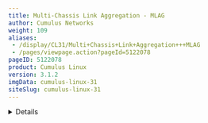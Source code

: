 ```yaml
---
title: Multi-Chassis Link Aggregation - MLAG
author: Cumulus Networks
weight: 109
aliases:
 - /display/CL31/Multi+Chassis+Link+Aggregation+++MLAG
 - /pages/viewpage.action?pageId=5122078
pageID: 5122078
product: Cumulus Linux
version: 3.1.2
imgData: cumulus-linux-31
siteSlug: cumulus-linux-31
---
```

<details>

Multi-Chassis Link Aggregation, or MLAG, enables a server or switch with
a two-port bond (such as a link aggregation group/LAG, EtherChannel,
port group, or trunk) to connect those ports to different switches and
operate as if they are connected to a single, logical switch. This
provides greater redundancy and greater system throughput.

Dual-connected devices can create LACP bonds that contain links to each
physical switch. Thus, active-active links from the dual-connected
devices are supported even though they are connected to two different
physical switches.

A basic setup looks like this:

{{% imgOld 0 %}}

The two switches, S1 and S2, known as *peer switches*, cooperate so that
they appear as a single device to host H1's bond. H1 distributes traffic
between the two links to S1 and S2 in any manner that you configure on
the host. Similarly, traffic inbound to H1 can traverse S1 or S2 and
arrive at H1.

## <span id="src-5122078_Multi-ChassisLinkAggregation-MLAG-reqs" class="confluence-anchor-link"></span><span>MLAG Requirements</span>

MLAG has these requirements:

  - There must be a direct connection between the two peer switches
    implementing MLAG (S1 and S2). This is typically a bond for
    increased reliability and bandwidth.

  - There must be only two peer switches in one MLAG configuration, but
    you can have multiple configurations in a network for
    *switch-to-switch MLAG* (see below).

  - The peer switches implementing MLAG must be running Cumulus Linux
    version 2.5 or later.

  - You must specify a unique `clag-id` for every dual-connected bond on
    each peer switch; the value must be between 1 and 65535 and must be
    the same on both peer switches in order for the bond to be
    considered *dual-connected*.

  - The dual-connected devices (hosts or switches) must use LACP (IEEE
    802.3ad/802.1ax) to form the bond. The peer switches must also use
    LACP.

More elaborate configurations are also possible. The number of links
between the host and the switches can be greater than two, and does not
have to be symmetrical:

{{% imgOld 1 %}}

Additionally, since S1 and S2 appear as a single switch to other bonding
devices, pairs of MLAG switches can also be connected to each other in a
switch-to-switch MLAG setup:

{{% imgOld 2 %}}

In this case, L1 and L2 are also MLAG peer switches, and thus present a
two-port bond from a single logical system to S1 and S2. S1 and S2 do
the same as far as L1 and L2 are concerned. For a switch-to-switch MLAG
configuration, each switch pair must have a unique system MAC address.
In the above example, switches L1 and L2 each have the same system MAC
address configured. Switch pair S1 and S2 each have the same system MAC
address configured; however, it is a different system MAC address than
the one used by the switch pair L1 and L2.

## <span>LACP and Dual-Connectedness</span>

In order for MLAG to operate correctly, the peer switches must know
which links are *dual-connected*, or are connected to the same host or
switch. To do this, specify a `clag-id` for every dual-connected bond on
each peer switch; the `clag-id` must be the same for the corresponding
bonds on both peer switches. [Link Aggregation Control Protocol
(LACP)](http://en.wikipedia.org/wiki/Link_Aggregation_Control_Protocol#Link_Aggregation_Control_Protocol),
the IEEE standard protocol for managing bonds, is used for verifying
dual-connectedness. LACP runs on the dual-connected device and on each
of the peer switches. On the dual-connected device, the only
configuration requirement is to create a bond that will be managed by
LACP.

On each of the peer switches the links connected to the dual-connected
host or switch must be placed in the bond. This is true even if the
links are a single port on each peer switch, where each port is placed
into a bond, as shown below:

{{% imgOld 3 %}}

All of the dual-connected bonds on the peer switches have their system
ID set to the MLAG system ID. Therefore, from the point of view of the
hosts, each of the links in its bond is connected to the same system,
and so the host will use both links.

Each peer switch periodically makes a list of the LACP partner MAC
addresses of all of their bonds and sends that list to its peer (using
the `clagd` service; see below). The LACP partner MAC address is the MAC
address of the system at the other end of a bond, which in the figure
above would be hosts H1, H2 and H3. When a switch receives this list
from its peer, it compares the list to the LACP partner MAC addresses on
its switch. If any matches are found and the `clag-id` for those bonds
match, then that bond is a dual-connected bond. You can also find the
LACP partner MAC address in the
`/sys/class/net/<bondname>/bonding/ad_partner_mac sysfs` file for each
bond.

## <span id="src-5122078_Multi-ChassisLinkAggregation-MLAG-roles" class="confluence-anchor-link"></span><span>Understanding Switch Roles</span>

Each MLAG-enabled switch in the pair has a role. When the peering
relationship is established between the two switches, one switch will be
in *primary* role, and the other one will be in *secondary* role. When
an MLAG-enabled switch is in the secondary role, it does not send STP
BPDUs on dual-connected links; it only sends BPDUs on single-connected
links. The switch in the primary role sends STP BPDUs on all single- and
dual-connected links.

| Send BPDUs             | Primary | Secondary |
| ---------------------- | ------- | --------- |
| Single-connected links | Yes     | Yes       |
| Dual-connected links   | Yes     | No        |

By default, the role is determined by comparing the MAC addresses of the
two sides of the peering link; the switch with the lower MAC address
assumes the primary role. You can override this by setting the priority
configuration, either by specifying the `clagd-priority` option in
`/etc/network/interfaces`, or by using `clagctl`. The switch with the
lower priority value is given the primary role; the default value is
32768, and the range is 0 to 65535. Read the `clagd(8)` and `clagctl(8)`
man pages for more information.

When the `clagd` service is exited during switch reboot or the service
is stopped in the primary switch, the peer switch that is in the
secondary role will become primary. If the primary switch goes down
without stopping the `clagd` service for any reason or the peer link
goes down, the secondary switch will **not** change its role. In case
the peer switch is determined to be not alive, the switch in the
secondary role will roll back the LACP system ID to be the bond
interface MAC address instead of the `clagd-sys-mac` and the switch in
primary role uses the `clagd-sys-mac` as the LACP system ID on the
bonds.

## <span id="src-5122078_Multi-ChassisLinkAggregation-MLAG-configuring" class="confluence-anchor-link"></span><span>Configuring MLAG</span>

Configuring MLAG involves:

  - On the dual-connected devices, create a bond that uses LACP.

  - On each peer switch, configure the interfaces, including bonds,
    VLANs, bridges and peer links.

{{%notice note%}}

MLAG synchronizes the dynamic state between the two peer switches, but
it does not synchronize the switch configurations. After modifying the
configuration of one peer switch, you must make the same changes to the
configuration on the other peer switch. This applies to all
configuration changes, including:

  - Port configuration: For example, VLAN membership,
    [MTU](#src-5122078_Multi-ChassisLinkAggregation-MLAG-mtu), and
    bonding parameters.

  - Bridge configuration: For example, spanning tree parameters or
    bridge properties.

  - Static address entries: For example, static FDB entries and static
    IGMP entries.

  - QoS configuration: For example, ACL entries.

You can verify the configuration of VLAN membership using the `clagctl
-v verifyvlans` command.

{{%/notice%}}

### <span>Reserved MAC Address Range</span>

In order to prevent MAC address conflicts with other interfaces in the
same bridged network, Cumulus Networks has [reserved a range of MAC
addresses](https://support.cumulusnetworks.com/hc/en-us/articles/203837076)
specifically to use with MLAG. This range of MAC addresses is
44:38:39:ff:00:00 to 44:38:39:ff:ff:ff.

Cumulus Networks recommends you use this range of MAC addresses when
configuring MLAG.

### <span>Configuring the Host or Switch</span>

On your dual-connected device, create a bond that uses LACP. The method
you use varies with the type of device you are configuring. The
following image is a basic MLAG configuration, showing all the essential
elements; a more detailed two-leaf/two-spine configuration is
[below](#src-5122078_Multi-ChassisLinkAggregation-MLAG-exampl).

{{% imgOld 4 %}}

### <span>Configuring the Interfaces</span>

Every interface that connects to the MLAG pair from a dual-connected
device should be placed into a
[bond](/version/cumulus-linux-31/Layer-1-and-Layer-2-Features/Bonding---Link-Aggregation),
even if the bond contains only a single link on a single physical switch
(since the MLAG pair contains two or more links). Layer 2 data travels
over this bond. In the examples throughout this chapter, *downlink* is
the name of the bond.

Single-attached hosts, also known as *orphan ports*, can be just a
member of the bridge.

Additionally, the fast mode of LACP should be configured on the bond to
allow more timely updates of the LACP state. These bonds will then be
placed in a bridge, which will include the peer link between the
switches.

In order to enable communication between the `clagd` services on the
peer switches, you should choose an unused VLAN (also known as a
*switched virtual interface* or *SVI* here) and assign an unrouteable
link-local address to give the peer switches layer 3 connectivity
between each other. To ensure that the VLAN is completely independent of
the bridge and spanning tree forwarding decisions, configure the VLAN as
a VLAN subinterface on the peer link bond rather than the VLAN-aware
bridge. Cumulus Networks recommends you use 4094 for the peer link VLAN
(*peerlink.4094* below) if possible. In addition, to avoid issues with
STP, make sure you include untagged traffic on the peer link.

You can also specify a backup interface, which is any layer 3 backup
interface for your peer links in the event that the peer link goes down.
[See below](#src-5122078_Multi-ChassisLinkAggregation-MLAG-backup) for
more information about the backup link.

For example, if peerlink is the inter-chassis bond, and VLAN 4094 is the
peer link VLAN, configure peerlink.4094 using:

    auto peerlink.4094
    iface peerlink.4094
      address 169.254.1.1/30
      clagd-peer-ip 169.254.1.2
      clagd-backup-ip 192.0.2.50
      clagd-sys-mac 44:38:39:FF:40:94

Then run `ifup` on the peer link VLAN interface. In this example, the
command would be `sudo ifup peerlink.4094`.

There is no need to add VLAN 4094 to the bridge VLAN list, as it is
unnecessary there.

{{%notice note%}}

Keep in mind that when you change the MLAG configuration in the
`interfaces` file, the changes take effect when you bring the peer link
interface up with `ifup`. Do **not** use `systemctl restart
clagd.service` to apply the new configuration.

{{%/notice%}}

{{%notice warning%}}

Do not use 169.254.0.1 as the MLAG peerlink IP address, as Cumulus Linux
uses <span style="color: #000000;"> this address </span> exclusively for
[BGP
unnumbered](Border-Gateway-Protocol---BGP.html#src-5122130_BorderGatewayProtocol-BGP-unnumbered)
interfaces.

{{%/notice%}}

### <span id="src-5122078_Multi-ChassisLinkAggregation-MLAG-example" class="confluence-anchor-link"></span><span>Example MLAG Configuration</span>

An example configuration is included below. It configures two bonds for
MLAG, each with a single port, a peer link that is a bond with two
member ports, and three VLANs on each port. You store the configuration
in `/etc/network/interfaces` on each peer switch.

{{% imgOld 5 %}}

Configuring these interfaces uses syntax from ` ifupdown2  `and the
[VLAN-aware bridge driver
mode](/version/cumulus-linux-31/Layer-1-and-Layer-2-Features/Ethernet-Bridging---VLANs/VLAN-aware-Bridge-Mode-for-Large-scale-Layer-2-Environments).
The bridges use these Cumulus Linux-specific keywords:

  - `bridge-vids`, which defines the allowed list of tagged 802.1q VLAN
    IDs for all bridge member interfaces. You can specify non-contiguous
    ranges with a space-separated list, like  
    `bridge-vids 100-200 300 400-500`.

  - `bridge-pvid`, which defines the untagged VLAN ID for each port.
    This is commonly referred to as the *native VLAN*.

The bridge configurations below indicate that each bond carries tagged
frames on VLANs 1000 to 3000 but untagged frames on VLAN 1. Also, take
note on how you configure the VLAN subinterface used for `clagd`
communication (*peerlink.4094* in the sample configuration below).

{{%notice note%}}

At minimum, this VLAN subinterface should not be in your Layer 2 domain,
and you should give it a very high VLAN ID (up to 4094). Read more about
the [range of VLAN IDs you can
use](VLAN-aware-Bridge-Mode-for-Large-scale-Layer-2-Environments.html#src-5122017_VLAN-awareBridgeModeforLarge-scaleLayer2Environments-range).

{{%/notice%}}

The configuration for the spines should look like the following (note
that the `clag-id` and `clagd-sys-mac` must be the same for the
corresponding bonds on spine1 and spine2):

<table>
<colgroup>
<col style="width: 50%" />
<col style="width: 50%" />
</colgroup>
<tbody>
<tr class="odd">
<td><p>spine1</p>
<pre><code> 
# The loopback network interface auto lo
iface lo 
inet loopback
 
# The primary network interface 
auto eth0
iface eth0
    address 10.0.0.1 
    netmask 255.255.255.0
        
auto peerlink 
iface peerlink
    bond-slaves swp31 swp32 
        
auto peerlink.4094 
iface peerlink.4094
    address 169.254.255.1 
    netmask 255.255.255.0      
    clagd-priority 4096
    clagd-peer-ip 169.254.255.2
    clagd-backup-ip 10.0.0.2
    clagd-sys-mac 44:38:39:ff:00:01
 
  
# ToR pair #1 
auto downlink1 
iface downlink1
    bond-slaves swp29 swp30 
    clag-id 1
        
# ToR pair #2 
auto downlink2 
iface downlink2
    bond-slaves swp27 swp28 
    clag-id 2
        
auto br0
iface br0
    bridge-vlan-aware yes
    bridge-ports uplinkA peerlink downlink1 downlink2 
    bridge-stp on
    bridge-vids 1000-2999
    bridge-pvid 1
    mstpctl-treeprio 4096</code></pre></td>
<td><p>spine2</p>
<pre><code> 
# The loopback network interface auto lo
iface lo 
inet loopback
 
# The primary network interface 
auto eth0
iface eth0
    address 10.0.0.2 
    netmask 255.255.255.0
        
auto peerlink 
iface peerlink
    bond-slaves swp31 swp32 
        
auto peerlink.4094 
iface peerlink.4094
    address 169.254.255.2 
    netmask 255.255.255.0      
    clagd-priority 8192
    clagd-peer-ip 169.254.255.1
    clagd-backup-ip 10.0.0.1
    clagd-sys-mac 44:38:39:ff:00:01
 
  
# ToR pair #1 
auto downlink1 
iface downlink1
    bond-slaves swp29 swp30 
    clag-id 1
        
# ToR pair #2 
auto downlink2 
iface downlink2
    bond-slaves swp27 swp28 
    clag-id 2
        
auto br0
iface br0
    bridge-vlan-aware yes
    bridge-ports uplinkA peerlink downlink1 downlink2 
    bridge-stp on
    bridge-vids 1000-2999
    bridge-pvid 1
    mstpctl-treeprio 4096</code></pre></td>
</tr>
</tbody>
</table>

Here is an example configuration file for the switches leaf1 and leaf2.
Note that the `clag-id` and `clagd-sys-mac` must be the same for the
corresponding bonds on leaf1 and leaf2:

<table>
<colgroup>
<col style="width: 50%" />
<col style="width: 50%" />
</colgroup>
<tbody>
<tr class="odd">
<td><p>leaf1</p>
<pre><code>        
# The loopback network interface
auto lo
iface lo inet loopback
        
# The primary network interface
auto eth0
iface eth0
    address 10.0.0.3
    netmask 255.255.255.0
        
auto spine1-2
iface spine1-2
    bond-slaves swp49 swp50
    clag-id 1
        
auto peerlink
iface peerlink
    bond-slaves swp51 swp52
        
auto peerlink.4094
iface peerlink.4094
    address 169.254.255.3
    netmask 255.255.255.0
    clagd-priority 4096
    clagd-peer-ip 169.254.255.4
    clagd-backup-ip 10.0.0.4
    clagd-sys-mac 44:38:39:ff:01:02
  
auto host1
iface host1
    bond-slaves swp1
    clag-id 2
    mstpctl-portadminedge yes
    mstpctl-bpduguard yes
  
auto host2
iface host2
    bond-slaves swp2
    clag-id 3
    mstpctl-portadminedge yes
    mstpctl-bpduguard yes
 
 
auto br0
iface br0
    bridge-vlan-aware yes
    bridge-ports spine1-2 peerlink host1 host2
    bridge-stp on
    bridge-vids 1000-2999
    bridge-pvid 1
    mstpctl-treeprio 8192</code></pre></td>
<td><p>leaf2</p>
<pre><code>        
# The loopback network interface
auto lo
iface lo inet loopback
        
# The primary network interface
auto eth0
iface eth0
    address 10.0.0.4
    netmask 255.255.255.0
        
auto spine1-2
iface spine1-2
    bond-slaves swp49 swp50
    clag-id 1
        
auto peerlink
iface peerlink
    bond-slaves swp51 swp52
        
auto peerlink.4094
iface peerlink.4094
    address 169.254.255.4
    netmask 255.255.255.0
    clagd-priority 8192
    clagd-peer-ip 169.254.255.3
    clagd-backup-ip 10.0.0.3
    clagd-sys-mac 44:38:39:ff:01:02
  
auto host1
iface host1
    bond-slaves swp1
    clag-id 2
    mstpctl-portadminedge yes
    mstpctl-bpduguard yes
  
auto host2
iface host2
    bond-slaves swp2
    clag-id 3
    mstpctl-portadminedge yes
    mstpctl-bpduguard yes
 
 
auto br0
iface br0
    bridge-vlan-aware yes
    bridge-ports spine1-2 peerlink host1 host2
    bridge-stp on
    bridge-vids 1000-2999
    bridge-pvid 1
    mstpctl-treeprio 8192</code></pre></td>
</tr>
</tbody>
</table>

The configuration is almost identical, except for the IP addresses used
for managing the `clagd` service.

{{%notice note%}}

In the configurations above, the `clagd-peer-ip` and `clagd-sys-mac`
parameters are mandatory, while the rest are optional. When mandatory
`clagd` commands are present under a peer link subinterface, by default
`clagd-enable` is set to *yes* and doesn't need to be specified; to
disable `clagd` on the subinterface, set `clagd-enable` to *no*. Use
`clagd-priority` to set the role of the MLAG peer switch to primary or
secondary. Each peer switch in an MLAG pair must have the same
`clagd-sys-mac` setting. Each `clagd-sys-mac` setting should be unique
to each MLAG pair in the network. For more details refer to `man clagd`.

{{%/notice%}}

### <span>Configuring MLAG with a Traditional Mode Bridge</span>

It's possible to configure MLAG with a bridge in [traditional
mode](/version/cumulus-linux-31/Layer-1-and-Layer-2-Features/Ethernet-Bridging---VLANs/)
instead of [VLAN-aware
mode](/version/cumulus-linux-31/Layer-1-and-Layer-2-Features/Ethernet-Bridging---VLANs/VLAN-aware-Bridge-Mode-for-Large-scale-Layer-2-Environments).
In order to do so, the peer link and all dual-connected links must be
configured as
[untagged/native](Ethernet-Bridging---VLANs.html#src-5122007_EthernetBridging-VLANs-VLAN_tagging)
ports on a bridge (note the absence of any VLANs in the `bridge-ports`
line and the lack of the `bridge-vlan-aware` parameter below):

    auto br0
    iface br0
      bridge-ports peerlink spine1-2 host1 host2

Because you can have multiple bridges in traditional mode, you can
create more than one bridge on the switch, in case you need to use
tagged VLANs, as the following example shows:

    #native vlan (default vlan1)
    auto bridge
    iface bridge
      bridge-ports peerlink host1 host2 host3
      bridge-stp on
     
    # also can configure additional tagged birdges
    auto bridge1000
    iface bridge1000
      bridge-ports peerlink.1000 host1.1000 host2.1000 host3.1000
      bridge-stp on

{{%notice tip%}}

For a deeper comparison of traditional versus VLAN-aware bridge modes,
read this [knowledge base
article](https://support.cumulusnetworks.com/hc/en-us/articles/204909397).

{{%/notice%}}

### <span>Using the clagd Command Line Interface</span>

A command line utility called `clagctl` is available for interacting
with a running `clagd` service to get status or alter operational
behavior. For detailed explanation of the utility, please refer to the
`clagctl(8)`man page. The following is a sample output of the MLAG
operational status displayed by the utility:

    cumulus@switch$ clagctl
    The peer is alive
         Our Priority, ID, and Role: 8192 00:e0:ec:26:50:89 primary
        Peer Priority, ID, and Role: 8192 00:e0:ec:27:49:f6 secondary
              Peer Interface and IP: peerlink.4094 169.254.255.2
                         System MAC: 44:38:39:ff:00:01
     
                             Dual Attached Ports
          Our Interface      Peer Interface     CLAG Id
          ----------------   ----------------   -------
                 downlink1   downlink1          1
                 downlink2   downlink2          2

## <span id="src-5122078_Multi-ChassisLinkAggregation-MLAG-protodown" class="confluence-anchor-link"></span><span>Peer Link Interfaces and the protodown State</span>

In addition to the standard UP and DOWN administrative states, an
interface that is a member of an MLAG bond can also be in a `protodown`
state. When MLAG detects a problem that could result in connectivity
issues such as traffic black-holing or a network meltdown if the link
carrier was left in an UP state, it can put that interface into
`protodown` state. Such connectivity issues include:

  - When the peer link goes down but the peer switch is up (that is, the
    backup link is active).

  - When the bond is configured with an MLAG ID, but the `clagd` service
    is not running (whether it was deliberately stopped or simply died).

  - When an MLAG-enabled node is booted or rebooted, the MLAG bonds are
    placed in a `protodown` state until the node establishes a
    connection to its peer switch, or five minutes have elapsed.

When an interface goes into a `protodown` state, it results in a local
OPER DOWN (carrier down) on the interface. As of Cumulus Linux 2.5.5,
the `protodown` state can be manipulated with the `ip link set` command.
Given its use in preventing network meltdowns, manually manipulating
`protodown` is not recommended outside the scope of interaction with the
Cumulus Networks support team.

The following `ip link show` command output shows an interface in
`protodown` state. Notice that the link carrier is down (NO-CARRIER):

    cumulus@switch:~$ ip link show swp1
    3: swp1: <NO-CARRIER,BROADCAST,MULTICAST,SLAVE,UP> mtu 1500 qdisc pfifo_fast master host-bond1 state DOWN mode DEFAULT qlen 500 protodown on
       link/ether 44:38:39:00:69:84 brd ff:ff:ff:ff:ff:ff

### <span id="src-5122078_Multi-ChassisLinkAggregation-MLAG-backup" class="confluence-anchor-link"></span><span>Specifying a Backup Link</span>

You can specify a backup link for your peer links in the event that the
peer link goes down. When this happens, the `clagd` service uses the
backup link to check the health of the peer switch. To configure this,
edit `/etc/network/interfaces` and add ` clag-backup-ip <ADDRESS>  `to
the peer link configuration. Here's an example:

    auto peerlink.4094
    iface peerlink.4094
        address 169.254.255.1
        netmask 255.255.255.0
        clagd-priority 8192
        clagd-peer-ip 169.254.255.2
        clagd-backup-ip 192.0.2.50
        clagd-sys-mac 44:38:39:ff:00:01
        clagd-args --priority 1000

{{%notice tip%}}

The backup IP address must be different than the peer link IP address
(`clagd-peer-ip` above). It must be reachable by a route that doesn't
use the peer link and it must be in the same network namespace as the
peer link IP address.

Cumulus Networks recommends you use the switch's management IP address
for this purpose.

{{%/notice%}}

You can also specify the backup UDP port. The port defaults to 5342, but
you can configure it as an argument in `clagd-args` using `--backupPort
<PORT>`.

    auto peerlink.4094
    iface peerlink.4094
        address 169.254.255.1
        netmask 255.255.255.0
        clagd-priority 8192
        clagd-peer-ip 169.254.255.2
        clagd-backup-ip 192.0.2.50
        clagd-sys-mac 44:38:39:ff:00:01
        clagd-args --backupPort 5400

You can see the backup IP address if you run `clagctl`:

    cumulus@switch:~$ clagctl
    The peer is alive
         Our Priority, ID, and Role: 8192 00:e0:ec:26:50:89 primary
        Peer Priority, ID, and Role: 8192 00:e0:ec:27:49:f6 secondary
              Peer Interface and IP: peerlink.4094 169.254.255.2
                          Backup IP: 192.0.2.50
                         System MAC: 44:38:39:ff:00:01
     
                             Dual Attached Ports
          Our Interface      Peer Interface     CLAG Id
          ----------------   ----------------   -------
                 downlink1   downlink1          1
                 downlink2   downlink2          2 

#### <span id="src-5122078_Multi-ChassisLinkAggregation-MLAG-vrf_backup" class="confluence-anchor-link"></span><span>Specifying a Backup Link to a VRF</span>

You can configure the backup link to a
[VRF](/version/cumulus-linux-31/Layer-3-Features/Virtual-Routing-and-Forwarding---VRF)
or [management
VRF](/version/cumulus-linux-31/Layer-3-Features/Management-VRF). Include
the name of the VRF or management VRF when you specify `clag-backup-ip
<ADDRESS> vrf <VRF name>`. Here is a sample configuration linking to a
management VRF in `/etc/network/interfaces`:

    auto eth0
    iface eth0 inet dhcp
            vrf mgmt
     
    auto mgmt
    iface mgmt
            vrf-table auto
     
    auto peer-bond.4000
    iface peer-bond.4000
            address 169.254.2.1/30
            clagd-priority 8192
            clagd-peer-ip 169.254.2.2
            clagd-backup-ip 192.0.2.174 vrf mgmt
            clagd-sys-mac 44:38:39:ff:00:01
            mtu 9000

{{%notice note%}}

You cannot use the VRF on a peer link subinterface.

{{%/notice%}}

Verify the backup link by running `clagctl`:

``` 
cumulus@switch:~$ clagctl
The peer is alive
     Our Priority, ID, and Role: 8192 44:38:39:00:81:7f primary
    Peer Priority, ID, and Role: 32768 44:38:39:00:76:81 secondary
          Peer Interface and IP: peer-bond.4000 169.254.2.2
                      Backup IP: 192.0.2.174 vrf mgmt (active)
                     System MAC: 44:38:39:ff:00:01
 
CLAG Interfaces
Our Interface      Peer Interface     CLAG Id   Conflicts              Proto-Down Reason
----------------   ----------------   -------   --------------------   -----------------
       hs-bond-1   hs-bond-1          20        -                      -              
           spine   spine              11        -                      -  
```

{{%notice tip%}}

The configuration for both a VRF and management VRF is exactly the same.
A sample configuration where the backup interface is in a VRF could be
as follows:

``` 
auto swp52s0
iface swp52s0
    address 192.0.2.1/24
    vrf green
 
auto green
iface green
    vrf-table auto
 
auto peer5.4000
iface peer5.4000
        address 192.0.2.15/24
        clagd-peer-ip 192.0.2.16
        clagd-backup-ip 192.0.2.2 vrf green
        clagd-sys-mac 44:38:39:01:01:01
Which you can verify with clagctl:
cumulus@switch:~$ clagctl 
The peer is alive
    Peer Priority, ID, and Role: 32768 00:02:00:00:00:13 primary
     Our Priority, ID, and Role: 32768 c4:54:44:f6:44:5a secondary
          Peer Interface and IP: peer5.4000 192.0.2.16
                      Backup IP: 192.0.2.2 vrf green (active)
                     System MAC: 44:38:39:01:01:01
 
CLAG Interfaces
Our Interface      Peer Interface     CLAG Id   Conflicts              Proto-Down Reason
----------------   ----------------   -------   --------------------   -----------------
           bond4   bond4              4         -                      -              
           bond1   bond1              1         -                      -              
           bond2   bond2              2         -                      -              
           bond3   bond3              3         -                      -         
```

{{%/notice%}}

## <span>Monitoring Dual-Connected Peers</span>

Upon receipt of a valid message from its peer, the switch knows that
`clagd` is alive and executing on that peer. This causes `clagd` to
change the system ID of each bond that was assigned a `clag-id` from the
default value (the MAC address of the bond) to the system ID assigned to
both peer switches. This makes the hosts connected to each switch act as
if they are connected to the same system so that they will use all ports
within their bond. Additionally, `clagd` determines which bonds are
dual-connected and modifies the forwarding and learning behavior to
accommodate these dual-connected bonds.

If the peer does not receive any messages for three update intervals,
then that peer switch is assumed to no longer be acting as an MLAG peer.
In this case, the switch reverts all configuration changes so that it
operates as a standard non-MLAG switch. This includes removing all
statically assigned MAC addresses, clearing the egress forwarding mask,
and allowing addresses to move from any port to the peer port. Once a
message is again received from the peer, MLAG operation starts again as
described earlier. You can configure a custom timeout setting by adding
`--peerTimeout <VALUE>` to `clagd-args` in `/etc/network/interfaces`.

Once bonds are identified as dual-connected, `clagd` sends more
information to the peer switch for those bonds. The MAC addresses (and
VLANs) that have been dynamically learned on those ports are sent along
with the LACP partner MAC address for each bond. When a switch receives
MAC address information from its peer, it adds MAC address entries on
the corresponding ports. As the switch learns and ages out MAC
addresses, it informs the peer switch of these changes to its MAC
address table so that the peer can keep its table synchronized.
Periodically, at 45% of the bridge ageing time, a switch will send its
entire MAC address table to the peer, so that peer switch can verify
that its MAC address table is properly synchronized.

The switch sends an update frequency value in the messages to its peer,
which tells `clagd` how often the peer will send these messages. You can
configure a different frequency by adding `--lacpPoll <SECONDS>` to
`clagd-args` in `/etc/network/interfaces`.

## <span>Configuring Layer 3 Routed Uplinks</span>

In this scenario, the spine switches connect at layer 3, as shown in the
image below. Alternatively, the spine switches can be singly connected
to each core switch at layer 3 (not shown below).

{{% imgOld 6 %}}

In this design, the spine switches route traffic between the server
hosts in the layer 2 domains and the core. The servers (host1 - host4)
each have a layer 2 connection up to the spine layer where the default
gateway for the host subnets resides. However, since the spine switches
as gateway devices communicate at layer 3, you need to configure a
protocol such as
[VRR](/version/cumulus-linux-31/Layer-1-and-Layer-2-Features/Virtual-Router-Redundancy---VRR)
(Virtual Router Redundancy) between the spine switch pair to support
active/active forwarding.

Then, to connect the spine switches to the core switches, you need to
determine whether the routing is static or dynamic. If it's dynamic, you
must choose which protocol —
[OSPF](/version/cumulus-linux-31/Layer-3-Features/Open-Shortest-Path-First---OSPF---Protocol)
or
[BGP](/version/cumulus-linux-31/Layer-3-Features/Border-Gateway-Protocol---BGP)
— to use. When enabling a routing protocol in an MLAG environment it is
also necessary to manage the uplinks, because by default MLAG is not
aware of layer 3 uplink interfaces. In the event of a peer link failure
MLAG does not remove static routes or bring down a BGP or OSPF adjacency
unless a separate link state daemon such as ` ifplugd  `is used.

## <span>IGMP Snooping with MLAG</span>

IGMP snooping processes IGMP reports received on a bridge port in a
bridge to identify hosts that are configured to receive multicast
traffic destined to that group. An IGMP query message received on a port
is used to identify the port that is connected to a router and
configured to receive multicast traffic.

IGMP snooping is enabled by default on the bridge. IGMP snooping
multicast database entries and router port entries are synced to the
peer MLAG switch. If there is no multicast router in the VLAN, the IGMP
querier can be configured on the switch to generate IGMP query messages
by adding a configuration like the following to
`/etc/network/interfaces`:

    auto br.100
    vlan br.100
        #igmp snooping is enabled by default, but is shown here for completeness
        bridge-mcsnoop 1
        # If you need to specify the querier IP address
        bridge-igmp-querier-source 123.1.1.1

To display multicast group and router port information, use the `bridge
-d mdb show` command:

    cumulus@switch:~# sudo bridge -d mdb show
    dev br port bond0 vlan 100 grp 234.1.1.1 temp
    router ports on br: bond0

<summary>Runtime Configuration (Advanced) </summary>

{{%notice warning%}}

A runtime configuration is non-persistent, which means the configuration
you create here does not persist after you reboot the switch.

{{%/notice%}}

    cumulus@switch:~# sudo brctl setmcqv4src br 100 192.0.2.1
    cumulus@switch:~# sudo brctl setmcquerier br 1
    cumulus@switch:~# sudo brctl showmcqv4src br
     
            
    vlan            querier address
    100             192.0.2.1

## <span>Monitoring the Status of the clagd Service</span>

Due to the critical nature of the `clagd` service, `systemd`
continuously monitors the status of `clagd`. `systemd` monitors the
`clagd` service through the use of notify messages every 30 seconds. If
the `clagd` service dies or becomes unresponsive for any reason and
`systemd` receives no messages after 60 seconds, `systemd` restarts
`clagd`. `systemd` logs these failures in `/var/log/syslog`, and, on the
first failure, generates a ` cl-support  `file as well.

This monitoring is automatically configured and enabled as long as
`clagd` is enabled (that is, `clagd-peer-ip` and `clagd-sys-mac` are
configured in `/etc/network/interfaces`) and `clagd` been started. When
`clagd` is explicitly stopped, for example with the `systemctl stop
clagd.service` command, monitoring of `clagd` is also stopped.

You can check the status of `clagd` monitoring by using the
`cl-service-summary` command:

    cumulus@switch:~$ sudo cl-service-summary summary
    The systemctl daemon 5.4 uptime: 15m
    ...
    Service clagd        enabled    active 
    ...

## <span>MLAG Best Practices</span>

For MLAG to function properly, the dual-connected hosts' interfaces
should be configured identically on the pair of peering switches. See
the note above in the [Configuring
MLAG](#src-5122078_Multi-ChassisLinkAggregation-MLAG-configuring)
section.

### <span id="src-5122078_Multi-ChassisLinkAggregation-MLAG-mtu" class="confluence-anchor-link"></span><span>Understanding MTU in an MLAG Configuration</span>

Note that the
[MTU](Layer-1-and-Switch-Port-Attributes.html#src-5122107_Layer1andSwitchPortAttributes-mtu)
in MLAG traffic is determined by the bridge MTU. Bridge MTU is
determined by the lowest MTU setting of an interface that is a member of
the bridge. If an MTU other than the default of 1500 bytes is desired,
you must configure the MTU on each physical interface and bond interface
that are members of the MLAG bridges in the entire bridged domain.

For example, if an MTU of 9216 is desired through the MLAG domain in the
example shown above:

On the the leaf switches, [configure
`mtu 9216`](Layer-1-and-Switch-Port-Attributes.html#src-5122107_Layer1andSwitchPortAttributes-mtu)
for each of following interfaces, since they are members of bridge
*br0*: spine1-2, peerlink, host1, host2.

    auto br0
    iface br0
       bridge-vlan-aware yes
       bridge-ports spine1-2 peerlink host1 host2   <- List of bridge member interfaces
       ...

Likewise, to ensure the MTU 9216 path is respected through the spine
switches above, also change the MTU setting for bridge *br* by
configuring `mtu 9216` for each of the following members of bridge *br*
on spine1 and spine2: uplinkA, peerlink, downlink1, downlink2.

    auto br
    iface br
        bridge-vlan-aware yes
        bridge-ports uplinkA peerlink downlink1 downlink2 
        ...

### <span>Sizing the Peerlink</span>

What's the best size for a peerlink? Before we answer that, let's talk a
little bit about the peerlink itself.

The peerlink tends to carry very little traffic when compared to the
bandwidth consumed by dataplane traffic. In a typical MLAG
configuration, most every connection between the two switches in the
MLAG pair is dual-connected, so the only traffic going across the
peerlink is traffic from the `clagd` process and some LLDP or LACP
traffic. However, there are some instances where a host is connected to
only one switch in the MLAG pair; these include:

  - You have a hardware limitation on the host where there is only one
    PCIE slot, and thus, one NIC on the system, so the host is only
    single-connected across that interface.

  - The host doesn't support 802.3ad and you can't create a bond on it.

  - You are accounting for a link failure, where the host may become
    single connected until the failure is rectified.

So, in terms of sizing the peerlink, in general, you need to determine
how much bandwidth is traveling across the single-connected interfaces,
and allocate half of that bandwidth to the peerlink. We recommend half
of the single-connected bandwidth because, on average, one half of the
traffic destined to the single-connected host will arrive on the switch
directly connected to the single-connected host and the other half will
arrive on the switch that is not directly connected to the
single-connected host. When this happens, only the traffic that arrives
on the switch that is not directly connected to the single-connected
host needs to traverse the peerlink, which is how you calculate 50% of
the traffic.

In addition, you may want to add extra links to the peerlink bond to
handle link failures in the peerlink bond itself.

In illustration below, each host has 2 10G links, with each 10G link
going to each switch in the MLAG pair. Each host has 20G of
dual-connected bandwidth, so all three hosts have a total of 60G of
dual-connected bandwidth. We recommend you allocate at least 15G of
bandwidth to each peerlink bond, which represents half of the
single-connected bandwidth.

{{% imgOld 7 %}}

Scaling this example out to a full rack, when planning for link
failures, you need only allocate enough bandwidth to meet your site's
strategy for handling failure scenarios. Imagine a full rack with 40
servers and two switches in it. You may plan for, say, 4 to 6 servers to
lose connectivity to a single switch and become single connected before
you respond to the event. So expanding upon our previous example, if you
have 40 hosts each with 20G of bandwidth dual-connected to the MLAG
pair, you might allocate 20G to 30G of bandwidth to the peerlink — which
accounts for half of the single-connected bandwidth for 4 to 6 hosts.

## <span>STP Interoperability with MLAG</span>

Cumulus Networks recommends that you always enable STP in your layer 2
network.

Further, with MLAG, Cumulus Networks recommends you enable BPDU guard on
the host-facing bond interfaces. (For more information about BPDU guard,
see [BPDU Guard and Bridge
Assurance](Spanning-Tree-and-Rapid-Spanning-Tree.html#src-5122089_SpanningTreeandRapidSpanningTree-bpdu).)

### <span>Debugging STP with MLAG</span>

`/var/log/daemon.log` has `mstpd` logs.

Run `mstpctl debuglevel 3` to see MLAG-related logs in
`/var/log/daemon.log`:

    cumulus@switch:~$ sudo mstpctl showportdetail br peer-bond
    br:peer-bond CIST info
      enabled            yes                     role                 Designated
      port id            8.008                   state                forwarding
      ...............
      bpdufilter port    no                     
      clag ISL           yes                     clag ISL Oper UP     yes
      clag role          primary                 clag dual conn mac   0:0:0:0:0:0
      clag remote portID F.FFF                   clag system mac      44:38:39:ff:0:1
    cumulus@switch:~$ 
     
    cumulus@switch:~$ sudo mstpctl showportdetail br downlink-1
    br:downlink-1 CIST info
      enabled            yes                     role                 Designated
      port id            8.006                   state                forwarding
      ..............
      bpdufilter port    no                     
      clag ISL           no                      clag ISL Oper UP     no
      clag role          primary                 clag dual conn mac   0:0:0:3:11:1
      clag remote portID F.FFF                   clag system mac      44:38:39:ff:0:1
    cumulus@switch:~$

### <span>Best Practices for STP with MLAG</span>

  - The STP global configuration must be the same on both the switches.

  - The STP configuration for dual-connected ports should be the same on
    both peer switches.

  - Use `mstpctl` commands for all spanning tree configurations,
    including bridge priority, path cost and so forth. Do not use
    `brctl` commands for spanning tree, except for `brctl stp on/off`,
    as changes are not reflected to `mstpd` and can create conflicts.

## <span>Troubleshooting MLAG</span>

By default, when `clagd` is running, it logs its status to the
`/var/log/clagd.log` file and syslog. Example log file output is below:

    Jan 14 23:45:10 switch clagd[3704]: Beginning execution of clagd version 1.0.0
    Jan 14 23:45:10 switch clagd[3704]: Invoked with: /usr/sbin/clagd --daemon 169.254.2.2 peer-bond.4000 44:38:39:ff:00:01 --priority 8192
    Jan 14 23:45:11 switch clagd[3995]: Role is now secondary
    Jan 14 23:45:31 switch clagd[3995]: Role is now primary
    Jan 14 23:45:32 switch clagd[3995]: The peer switch is active.
    Jan 14 23:45:35 switch clagd[3995]: downlink-1 is now dual connected.

## <span>Caveats and Errata</span>

If both the backup and peer connectivity are lost within a 30-second
window, the switch in the secondary role misinterprets the event
sequence, believing the peer switch is down, so it takes over as the
primary.

## <span>Configuration Files</span>

  - /etc/network/interfaces

<article id="html-search-results" class="ht-content" style="display: none;">

</article>

<footer id="ht-footer">

</footer>

</details>
